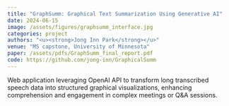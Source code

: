 ```yaml
---
title: "GraphSumm: Graphical Text Summarization Using Generative AI"
date: 2024-06-15
image: /assets/figures/graphsumm_interface.jpg
categories: project
authors: "<u><strong>Jong Inn Park</strong></u>"
venue: "MS capstone, University of Minnesota"
paper: /assets/pdfs/GraphSumm_final_report.pdf
code: https://github.com/jong-inn/GraphicalSumm
---
```

Web application leveraging OpenAI API to transform long transcribed speech data into structured graphical visualizations, enhancing comprehension and engagement in complex meetings or Q&A sessions.